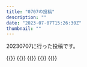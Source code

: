 ```yaml
---
title: "0707の投稿"
description: ""
date: "2023-07-07T15:26:30Z"
thumbnail: ""
---
```

20230707に行った投稿です。
<!--more-->
{{<othersns text="まあ色とかそういうのは本当は第2外国語ドイツ語なんだからそれで覚えてないといけないきもするけど" url="https://qunagi.qunagi.net/notice/AXRw7u8Y7Nck9HFJ32" screenname="jme/k.h" date="2023-07-07T11:30:38.000Z">}}
{{<othersns text="ドンケルハイトを知ってるからドゥンケルが何か意味がありそうとわかる。<br/>ありがとう、アトリエシリーズ" url="https://qunagi.qunagi.net/notice/AXRvyg8Qo7eo7Gn8S0" screenname="jme/k.h" date="2023-07-07T11:28:58.000Z">}}
{{<othersns text="黒、飲み慣れない味<br/>前に飲んでフルーティーだなと思ったのは多分この系統じゃないな" url="https://qunagi.qunagi.net/notice/AXRtJVqHyEiSPfY3VI" screenname="jme/k.h" date="2023-07-07T10:59:07.000Z">}}
{{<othersns text="オクトーバーフェスト" url="https://qunagi.qunagi.net/notice/AXRtEwo2IDlCajJlCa" screenname="jme/k.h" date="2023-07-07T10:58:17.000Z">}}
{{<othersns text="何か楽しくない<br/>何だ<br/>多分タスクがいい感じじゃない不安のせいだとは思うけど" url="https://qunagi.qunagi.net/notice/AXQuXD1mcp58uX3lFg" screenname="jme/k.h" date="2023-07-06T23:38:05.000Z">}}
